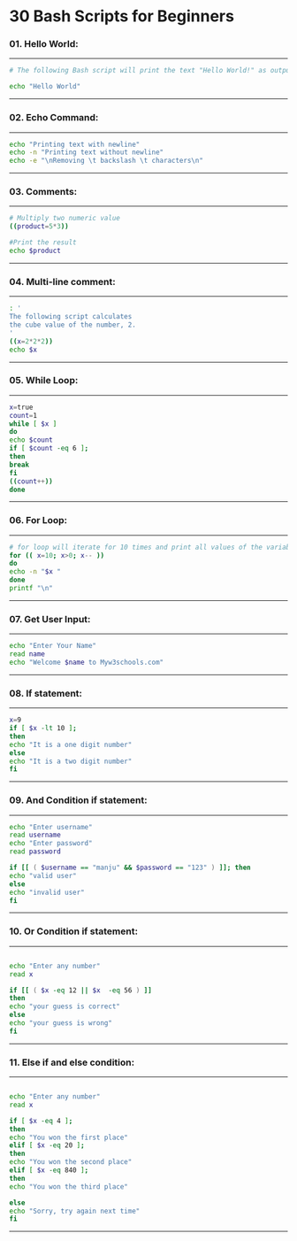 # 30 Bash Scripts for Beginners

### **01. Hello World:**

---------------------------------------


```bash
# The following Bash script will print the text "Hello World!" as output.

echo "Hello World"
```
----------------------------------------
### **02. Echo Command:**

---------------------------------------


```bash
echo "Printing text with newline"
echo -n "Printing text without newline"
echo -e "\nRemoving \t backslash \t characters\n"
```
----------------------------------------
### **03. Comments:**

---------------------------------------


```bash
# Multiply two numeric value
((product=5*3))

#Print the result
echo $product
```
----------------------------------------
### **04. Multi-line comment:**

---------------------------------------


```bash
: '
The following script calculates
the cube value of the number, 2.
'
((x=2*2*2))
echo $x

```
----------------------------------------
### **05. While Loop:**

---------------------------------------


```bash
x=true
count=1
while [ $x ]
do
echo $count
if [ $count -eq 6 ];
then
break
fi
((count++))
done

```
----------------------------------------
### **06. For Loop:**

---------------------------------------


```bash
# for loop will iterate for 10 times and print all values of the variable, x in single line.
for (( x=10; x>0; x-- ))
do
echo -n "$x "
done
printf "\n"

```
----------------------------------------
### **07. Get User Input:**

---------------------------------------


```bash
echo "Enter Your Name"
read name
echo "Welcome $name to Myw3schools.com"


```
----------------------------------------
### **08. If statement:**

---------------------------------------


```bash
x=9
if [ $x -lt 10 ];
then
echo "It is a one digit number"
else
echo "It is a two digit number"
fi

```
----------------------------------------


### **09. And Condition if statement:**

---------------------------------------


```bash
echo "Enter username"
read username
echo "Enter password"
read password

if [[ ( $username == "manju" && $password == "123" ) ]]; then
echo "valid user"
else
echo "invalid user"
fi


```
----------------------------------------

### **10. Or Condition if statement:**

---------------------------------------


```bash

echo "Enter any number"
read x

if [[ ( $x -eq 12 || $x  -eq 56 ) ]]
then
echo "your guess is correct"
else
echo "your guess is wrong"
fi


```
----------------------------------------


### **11. Else if and else condition:**

---------------------------------------


```bash

echo "Enter any number"
read x

if [ $x -eq 4 ];
then
echo "You won the first place"
elif [ $x -eq 20 ];
then
echo "You won the second place"
elif [ $x -eq 840 ];
then
echo "You won the third place"

else
echo "Sorry, try again next time"
fi

```
----------------------------------------
